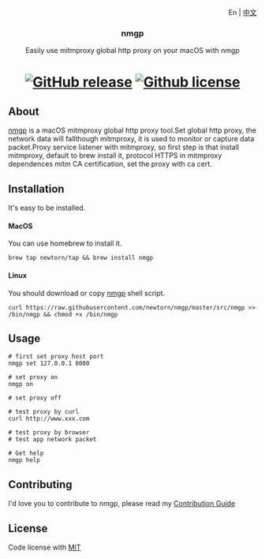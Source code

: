 <p align="right">En | <a href="./doc/README-zh_cn.md">中文</a></p>
<div align="center">

### nmgp

Easily use mitmproxy global http proxy on your macOS with nmgp

[![GitHub release](https://img.shields.io/github/v/release/newtorn/nmgp)](https://github.com/newtorn/nmgp/releases)
[![Github license](https://img.shields.io/github/license/newtorn/nmgp)](LICENSE)
===
</div>

## About

[nmgp](https://github.com/newtorn/nmgp.git) is a macOS mitmproxy global http proxy tool.Set global http proxy, the network data will fallthough mitmproxy, it is used to monitor or capture data packet.Proxy service listener with mitmproxy, so first step is that install mitmproxy, default to brew install it, protocol HTTPS in mitmproxy dependences mitm CA certification, set the proxy with ca cert.


## Installation

It's easy to be installed.

#### MacOS
You can use homebrew to install it.
```
brew tap newtorn/tap && brew install nmgp
```

#### Linux
You should download or copy [nmgp](https://github.com/newtorn/nmgp.git) shell script.
```
curl https://raw.githubusercontent.com/newtorn/nmgp/master/src/nmgp >> /bin/nmgp && chmod +x /bin/nmgp
```

## Usage

```
# first set proxy host port
nmgp set 127.0.0.1 8080

# set proxy on
nmgp on

# set proxy off

# test proxy by curl
curl http://www.xxx.com

# test proxy by browser
# test app network packet

# Get help
nmgp help
```

## Contributing

I'd love you to contribute to nmgp, please read my [Contribution Guide](CONTRIBUTING.md)


## License

Code license with [MIT](LICENSE)
